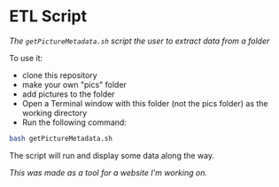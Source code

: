 # ETL Script

_The `getPictureMetadata.sh` script the user to extract data from a folder_

To use it:

- clone this repository
- make your own "pics" folder
- add pictures to the folder
- Open a Terminal window with this folder (not the pics folder) as the working directory
- Run the following command:

```bash
bash getPictureMetadata.sh
```

The script will run and display some data along the way.

_This was made as a tool for a website I'm working on._
